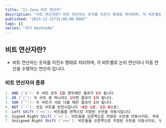 ```yaml
---
title: "11.Java 비트 연산자"
description: "비트 연산자란? 비트 연산자는 숫자를 이진수 형태로 처리하며, 각 비트별로 논리 연산이나 이동 연산을 수행하는 연산자 입니다. 비트 연산자의 종류 1. AND (`&`): 두 비트 모두 1일 경우에만 결과가 1이 됩니다. 2. OR (`|`): 두 비트 중 하나라도 1이면 결과가 1이 됩니다. 3. XOR (`^`): 두 비트가 서로 다를 때만 결과가 1이 됩니다. 4. NOT (`~`): 모든 비트를 반전시킵니다 (0은 1로, 1은 0으로..."
published: "2023-12-31T15:00:00.000Z"
tags: []
series: "과거 Hashnode"
---
```


## 비트 연산자란?

* 비트 연산자는 숫자를 이진수 형태로 처리하며, 각 비트별로 논리 연산이나 이동 연산을 수행하는 연산자 입니다.
    

### 비트 연산자의 종류

```java
1. AND (`&`): 두 비트 모두 1일 경우에만 결과가 1이 됩니다.
2. OR (`|`): 두 비트 중 하나라도 1이면 결과가 1이 됩니다.
3. XOR (`^`): 두 비트가 서로 다를 때만 결과가 1이 됩니다.
4. NOT (`~`): 모든 비트를 반전시킵니다 (0은 1로, 1은 0으로).
5. Left Shift (`<<`): 비트들을 왼쪽으로 지정된 수만큼 이동시킵니다.
6. Signed Right Shift (`>>`): 비트들을 오른쪽으로 지정된 수만큼 이동시키되, 부호 비트.는 유지합니다.
7. Unsigned Right Shift (`>>>`): 비트들을 오른쪽으로 지정된 수만큼 이동시키되, 부호 비트를 0으로 채웁니다
```